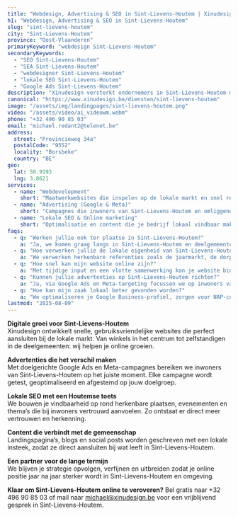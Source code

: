 ```yaml
---
title: "Webdesign, Advertising & SEO in Sint-Lievens-Houtem | Xinudesign"
h1: "Webdesign, Advertising & SEO in Sint-Lievens-Houtem"
slug: "sint-lievens-houtem"
city: "Sint-Lievens-Houtem"
province: "Oost-Vlaanderen"
primaryKeyword: "webdesign Sint-Lievens-Houtem"
secondaryKeywords:
  - "SEO Sint-Lievens-Houtem"
  - "SEA Sint-Lievens-Houtem"
  - "webdesigner Sint-Lievens-Houtem"
  - "lokale SEO Sint-Lievens-Houtem"
  - "Google Ads Sint-Lievens-Houtem"
description: "Xinudesign versterkt ondernemers in Sint-Lievens-Houtem met snelle websites, slimme advertenties en lokale SEO die inspeelt op de troeven van de gemeente en haar inwoners."
canonical: "https://www.xinudesign.be/diensten/sint-lievens-houtem"
image: "/assets/img/landingpages/sint-lievens-houtem.png"
video: "/assets/video/ai_videowm.webm"
phone: "+32 496 90 85 03"
email: "michael.redant2@telenet.be"
address:
  street: "Provincieweg 34a"
  postalCode: "9552"
  locality: "Borsbeke"
  country: "BE"
geo:
  lat: 50.9193
  lng: 3.8621
services:
  - name: "Webdevelopment"
    short: "Maatwerkwebsites die inspelen op de lokale markt en snel resultaat opleveren."
  - name: "Advertising (Google & Meta)"
    short: "Campagnes die inwoners van Sint-Lievens-Houtem en omliggende dorpen gericht bereiken."
  - name: "Lokale SEO & Online marketing"
    short: "Optimalisatie en content die je bedrijf lokaal vindbaar maken."
faqs:
  - q: "Werken jullie ook ter plaatse in Sint-Lievens-Houtem?"
    a: "Ja, we komen graag langs in Sint-Lievens-Houtem en deelgemeenten zoals Bavegem, Vlierzele en Zonnegem voor persoonlijk overleg."
  - q: "Hoe verwerken jullie de lokale eigenheid van Sint-Lievens-Houtem in SEO?"
    a: "We verwerken herkenbare referenties zoals de jaarmarkt, de dorpskernen en lokale evenementen in je content om herkenbaarheid en relevantie te verhogen."
  - q: "Hoe snel kan mijn website online zijn?"
    a: "Met tijdige input en een vlotte samenwerking kan je website binnen 2 tot 4 weken live staan."
  - q: "Kunnen jullie advertenties op Sint-Lievens-Houtem richten?"
    a: "Ja, via Google Ads en Meta-targeting focussen we op inwoners van de gemeente en naburige regio’s."
  - q: "Hoe kan mijn zaak lokaal beter gevonden worden?"
    a: "We optimaliseren je Google Business-profiel, zorgen voor NAP-consistentie en bouwen lokale backlinks rond zoekwoorden zoals 'webdesigner Sint-Lievens-Houtem'."
lastmod: "2025-08-09"
---
```


**Digitale groei voor Sint-Lievens-Houtem**  
Xinudesign ontwikkelt snelle, gebruiksvriendelijke websites die perfect aansluiten bij de lokale markt. Van winkels in het centrum tot zelfstandigen in de deelgemeenten: wij helpen je online groeien.

**Advertenties die het verschil maken**  
Met doelgerichte Google Ads en Meta-campagnes bereiken we inwoners van Sint-Lievens-Houtem op het juiste moment. Elke campagne wordt getest, geoptimaliseerd en afgestemd op jouw doelgroep.

**Lokale SEO met een Houtemse toets**  
We bouwen je vindbaarheid op rond herkenbare plaatsen, evenementen en thema’s die bij inwoners vertrouwd aanvoelen. Zo ontstaat er direct meer vertrouwen en herkenning.

**Content die verbindt met de gemeenschap**  
Landingspagina’s, blogs en social posts worden geschreven met een lokale insteek, zodat ze direct aansluiten bij wat leeft in Sint-Lievens-Houtem.

**Een partner voor de lange termijn**  
We blijven je strategie opvolgen, verfijnen en uitbreiden zodat je online positie jaar na jaar sterker wordt in Sint-Lievens-Houtem en omgeving.

**Klaar om Sint-Lievens-Houtem online te veroveren?**
Bel gratis naar +32 496 90 85 03 of mail naar [michael@xinudesign.be](mailto:michael@xinudesign.be) voor een vrijblijvend gesprek in Sint-Lievens-Houtem.
